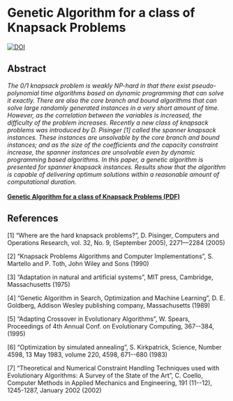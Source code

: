 <h1>Genetic Algorithm for a class of Knapsack Problems</h1>

<a href="https://doi.org/10.5281/zenodo.3344945"><img src="https://zenodo.org/badge/DOI/10.5281/zenodo.3344945.svg" alt="DOI"></a>

<h2>Abstract</h2>
<i>
The 0/1 knapsack problem is weakly NP-hard in that there exist pseudo-polynomial time algorithms based on dynamic programming that can solve it exactly. There are also the core branch and bound algorithms that can solve large randomly generated instances in a very short amount of time. However, as the correlation between the variables is increased, the difficulty of the problem increases. Recently a new class of knapsack problems was introduced by D. Pisinger [1] called the spanner knapsack instances. These instances are unsolvable by the core branch and bound instances; and as the size of the coefficients and the capacity constraint increase, the spanner instances are unsolvable even by dynamic programming based algorithms. In this paper, a genetic algorithm is presented for spanner knapsack instances. Results show that the algorithm is capable of delivering optimum solutions within a reasonable amount of computational duration.</i>
<br><br>
<b><a href="https://arxiv.org/abs/1903.03494">Genetic Algorithm for a class of Knapsack Problems (PDF)</a></b>
<br>
<h2>References</h2>

[1] “Where are the hard knapsack problems?”, D. Pisinger, Computers and Operations Research, vol. 32, No. 9, (September 2005), 2271—2284 (2005)

[2] “Knapsack Problems Algorithms and Computer Implementations”, S. Martello and P. Toth, John Wiley and Sons (1990)

[3] “Adaptation in natural and artificial systems”, MIT press, Cambridge, Massachusetts (1975)

[4] “Genetic Algorithm in Search, Optimization and Machine Learning”, D. E. Goldberg, Addison Wesley publishing company, Massachusetts (1989)

[5] “Adapting Crossover in Evolutionary Algorithms”, W. Spears, Proceedings of 4th Annual Conf. on Evolutionary Computing, 367--384, (1995)

[6] “Optimization by simulated annealing”, S. Kirkpatrick, Science, Number 4598, 13 May 1983, volume 220, 4598, 671--680 (1983)

[7] “Theoretical and Numerical Constraint Handling Techniques used with Evolutionary Algorithms: A Survey of the State of the Art”, C. Coello, Computer Methods in Applied Mechanics and Engineering, 191 (11--12), 1245-1287, January 2002 (2002)
